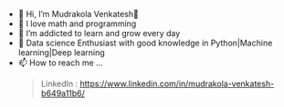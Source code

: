 - 👋 Hi, I’m Mudrakola Venkatesh👋
- 👀 I love math and programming
- 🌱 I’m addicted to learn and grow every day 
- 💞️ Data science Enthusiast with good knowledge in Python|Machine learning|Deep learning
- 📫 How to reach me ...
    > LinkedIn : https://www.linkedin.com/in/mudrakola-venkatesh-b649a11b6/
    


